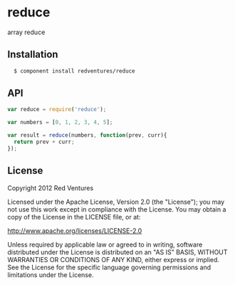 
# reduce

  array reduce

## Installation

```sh
  $ component install redventures/reduce
```

## API

```js
var reduce = require('reduce');

var numbers = [0, 1, 2, 3, 4, 5];

var result = reduce(numbers, function(prev, curr){
  return prev + curr;
});
```
  
## License

Copyright 2012 Red Ventures

Licensed under the Apache License, Version 2.0 (the "License"); you may not use this work except in compliance with the License. You may obtain a copy of the License in the LICENSE file, or at:

http://www.apache.org/licenses/LICENSE-2.0

Unless required by applicable law or agreed to in writing, software distributed under the License is distributed on an "AS IS" BASIS, WITHOUT WARRANTIES OR CONDITIONS OF ANY KIND, either express or implied. See the License for the specific language governing permissions and limitations under the License.
